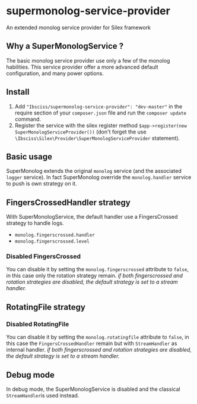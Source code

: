 supermonolog-service-provider
=============================

An extended monolog service provider for Silex framework

## Why a **Super**MonologService ?

The basic monolog service provider use only a few of the monolog habilities. This service provider offer a more advanced default configuration, and many power options.

## Install

1. Add `"Ibsciss/supermonolog-service-provider": "dev-master"` in the require section of your `composer.json` file and run the `composer update` command.
2. Register the service with the silex register method `$app->register(new SuperMonologServiceProvider())` (don't forget the use `\Ibsciss\Silex\Provider\SuperMonologServiceProvider` statement).

## Basic usage

SuperMonolog extends the original `monolog` service (and the associated `logger` service). In fact SuperMonolog override the `monolog.handler` service to push is own strategy on it.

## FingersCrossedHandler strategy

With SuperMonologService, the default handler use a FingersCrossed strategy to handle logs.

* `monolog.fingerscrossed.handler`
* `monolog.fingerscrossed.level`

### Disabled FingersCrossed

You can disable it by setting the `monolog.fingerscrossed` attribute to `false`, in this case only the rotation strategy remain.
*if both fingerscrossed and rotation strategies are disabled, the default strategy is set to a stream handler.*

## RotatingFile strategy

### Disabled RotatingFile

You can disable it by setting the `monolog.rotatingfile` attribute to `false`, in this case the `FingersCrossedHandler` remain but with `StreamHandler` as internal handler.
*if both fingerscrossed and rotation strategies are disabled, the default strategy is set to a stream handler.*

## Debug mode

In debug mode, the SuperMonologService is disabled and the classical `StreamHandler`is used instead.
